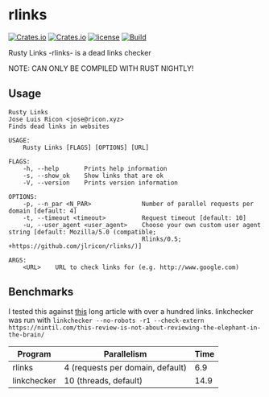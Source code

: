 # rlinks

[![Crates.io](https://img.shields.io/crates/v/rlinks.svg)](https://crates.io/crates/rlinks)
[![Crates.io](https://img.shields.io/crates/d/rlinks.svg)](https://crates.io/crates/rlinks)
[![license](https://img.shields.io/badge/license-GPL-blue.svg)](https://github.com/jlricon/rlinks/blob/master/LICENSE)
[![Build](https://github.com/jlricon/rlinks/workflows/Build/badge.svg)](https://github.com/jlricon/rlinks)

Rusty Links -rlinks- is a dead links checker

NOTE: CAN ONLY BE COMPILED WITH RUST NIGHTLY!
## Usage

```
Rusty Links
Jose Luis Ricon <jose@ricon.xyz>
Finds dead links in websites

USAGE:
    Rusty Links [FLAGS] [OPTIONS] [URL]

FLAGS:
    -h, --help       Prints help information
    -s, --show_ok    Show links that are ok
    -V, --version    Prints version information

OPTIONS:
    -p, --n_par <N_PAR>              Number of parallel requests per domain [default: 4]
    -t, --timeout <timeout>          Request timeout [default: 10]
    -u, --user_agent <user_agent>    Choose your own custom user agent string [default: Mozilla/5.0 (compatible;
                                     Rlinks/0.5; +https://github.com/jlricon/rlinks/)]

ARGS:
    <URL>    URL to check links for (e.g. http://www.google.com)

```

## Benchmarks

I tested this against [this](https://nintil.com/this-review-is-not-about-reviewing-the-elephant-in-the-brain/) 
long article with over a hundred links. linkchecker was run with
 `linkchecker --no-robots -r1 --check-extern https://nintil.com/this-review-is-not-about-reviewing-the-elephant-in-the-brain/`

| Program     | Parallelism | Time    |
| ----------- | ----------- | ------- |
| rlinks      | 4 (requests per domain, default) | 6.9  |
| linkchecker | 10 (threads, default)| 14.9  |

